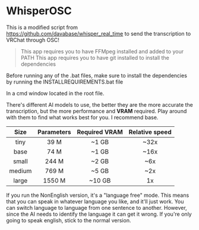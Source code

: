 # WhisperOSC

This is a modified script from https://github.com/davabase/whisper_real_time to send the transcription to VRChat through OSC!

> This app requires you to have FFMpeg installed and added to your PATH
> This app requires you to have git installed to install the dependencies

Before running any of the .bat files, make sure to install the dependencies by running the INSTALLREQUIREMENTS.bat file

In a cmd window located in the root file.

There's different AI models to use, the better they are the more accurate the transcription, but the more performance and **VRAM** required. Play around with them to find what works best for you. I recommend base.

|  Size  | Parameters | Required VRAM | Relative speed |
|:------:|:----------:|:-------------:|:--------------:|
|  tiny  |    39 M    |     ~1 GB     |      ~32x      |
|  base  |    74 M    |     ~1 GB     |      ~16x      |
| small  |   244 M    |     ~2 GB     |      ~6x       |
| medium |   769 M    |     ~5 GB     |      ~2x       |
| large  |   1550 M   |    ~10 GB     |       1x       |

If you run the NonEnglish version, it's a "language free" mode. This means that you can speak in whatever language you like, and it'll just work. You can switch language to language from one sentence to another. However, since the AI needs to identify the language it can get it wrong. If you're only going to speak english, stick to the normal version.